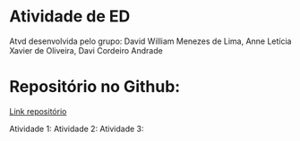 # Atividade de ED

 
Atvd desenvolvida pelo grupo: David William Menezes de Lima, Anne Letícia Xavier de Oliveira, Davi Cordeiro Andrade


# Repositório no Github: 
<a href="https://github.com/Davidxy9/atividadeN2Ed" target="_blank">Link repositório</a>

 

Atividade 1:
Atividade 2:
Atividade 3:
